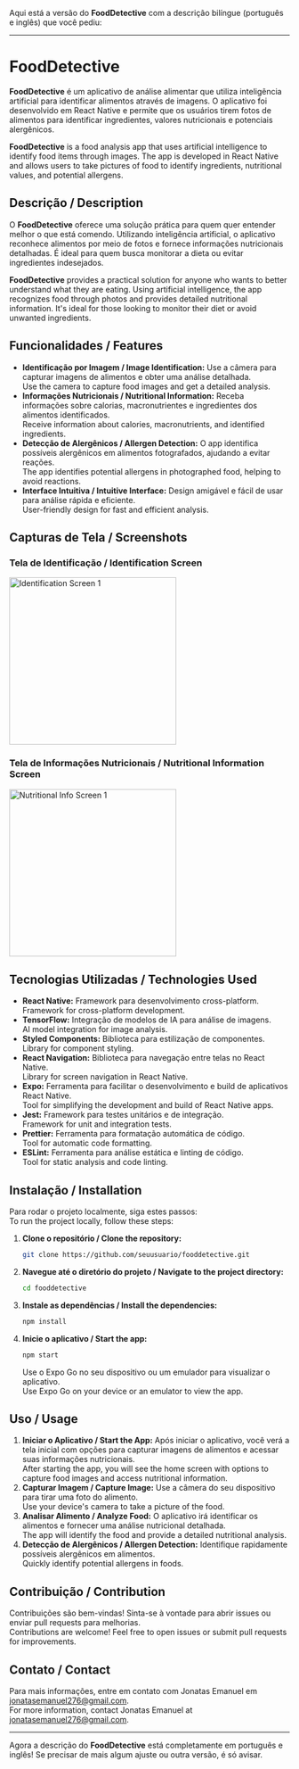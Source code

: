 Aqui está a versão do **FoodDetective** com a descrição bilíngue (português e inglês) que você pediu:

---

# FoodDetective

**FoodDetective** é um aplicativo de análise alimentar que utiliza inteligência artificial para identificar alimentos através de imagens. O aplicativo foi desenvolvido em React Native e permite que os usuários tirem fotos de alimentos para identificar ingredientes, valores nutricionais e potenciais alergênicos.

**FoodDetective** is a food analysis app that uses artificial intelligence to identify food items through images. The app is developed in React Native and allows users to take pictures of food to identify ingredients, nutritional values, and potential allergens.

## Descrição / Description

O **FoodDetective** oferece uma solução prática para quem quer entender melhor o que está comendo. Utilizando inteligência artificial, o aplicativo reconhece alimentos por meio de fotos e fornece informações nutricionais detalhadas. É ideal para quem busca monitorar a dieta ou evitar ingredientes indesejados.

**FoodDetective** provides a practical solution for anyone who wants to better understand what they are eating. Using artificial intelligence, the app recognizes food through photos and provides detailed nutritional information. It's ideal for those looking to monitor their diet or avoid unwanted ingredients.

## Funcionalidades / Features

- **Identificação por Imagem / Image Identification:** Use a câmera para capturar imagens de alimentos e obter uma análise detalhada.  
  Use the camera to capture food images and get a detailed analysis.
- **Informações Nutricionais / Nutritional Information:** Receba informações sobre calorias, macronutrientes e ingredientes dos alimentos identificados.  
  Receive information about calories, macronutrients, and identified ingredients.
- **Detecção de Alergênicos / Allergen Detection:** O app identifica possíveis alergênicos em alimentos fotografados, ajudando a evitar reações.  
  The app identifies potential allergens in photographed food, helping to avoid reactions.
- **Interface Intuitiva / Intuitive Interface:** Design amigável e fácil de usar para análise rápida e eficiente.  
  User-friendly design for fast and efficient analysis.

## Capturas de Tela / Screenshots

### Tela de Identificação / Identification Screen

<div style="display: flex; flex-direction: row;">
  <img src="https://github.com/Jonemanuel/FoodDetective/blob/main/assets/readme/foto1.jpeg" alt="Identification Screen 1" width="300"/>
  
</div>

### Tela de Informações Nutricionais / Nutritional Information Screen

<div style="display: flex; flex-direction: row;">
  <img src="https://github.com/Jonemanuel/FoodDetective/blob/main/assets/readme/tela2.jpeg" alt="Nutritional Info Screen 1" width="300"/>
  
</div>

## Tecnologias Utilizadas / Technologies Used

- **React Native:** Framework para desenvolvimento cross-platform.  
  Framework for cross-platform development.
- **TensorFlow:** Integração de modelos de IA para análise de imagens.  
  AI model integration for image analysis.
- **Styled Components:** Biblioteca para estilização de componentes.  
  Library for component styling.
- **React Navigation:** Biblioteca para navegação entre telas no React Native.  
  Library for screen navigation in React Native.
- **Expo:** Ferramenta para facilitar o desenvolvimento e build de aplicativos React Native.  
  Tool for simplifying the development and build of React Native apps.
- **Jest:** Framework para testes unitários e de integração.  
  Framework for unit and integration tests.
- **Prettier:** Ferramenta para formatação automática de código.  
  Tool for automatic code formatting.
- **ESLint:** Ferramenta para análise estática e linting de código.  
  Tool for static analysis and code linting.

## Instalação / Installation

Para rodar o projeto localmente, siga estes passos:  
To run the project locally, follow these steps:

1. **Clone o repositório / Clone the repository:**
    ```bash
    git clone https://github.com/seuusuario/fooddetective.git
    ```
2. **Navegue até o diretório do projeto / Navigate to the project directory:**
    ```bash
    cd fooddetective
    ```
3. **Instale as dependências / Install the dependencies:**
    ```bash
    npm install
    ```
4. **Inicie o aplicativo / Start the app:**
    ```bash
    npm start
    ```
   Use o Expo Go no seu dispositivo ou um emulador para visualizar o aplicativo.  
   Use Expo Go on your device or an emulator to view the app.

## Uso / Usage

1. **Iniciar o Aplicativo / Start the App:** Após iniciar o aplicativo, você verá a tela inicial com opções para capturar imagens de alimentos e acessar suas informações nutricionais.  
   After starting the app, you will see the home screen with options to capture food images and access nutritional information.
2. **Capturar Imagem / Capture Image:** Use a câmera do seu dispositivo para tirar uma foto do alimento.  
   Use your device's camera to take a picture of the food.
3. **Analisar Alimento / Analyze Food:** O aplicativo irá identificar os alimentos e fornecer uma análise nutricional detalhada.  
   The app will identify the food and provide a detailed nutritional analysis.
4. **Detecção de Alergênicos / Allergen Detection:** Identifique rapidamente possíveis alergênicos em alimentos.  
   Quickly identify potential allergens in foods.

## Contribuição / Contribution

Contribuições são bem-vindas! Sinta-se à vontade para abrir issues ou enviar pull requests para melhorias.  
Contributions are welcome! Feel free to open issues or submit pull requests for improvements.

## Contato / Contact

Para mais informações, entre em contato com Jonatas Emanuel em [jonatasemanuel276@gmail.com](mailto:jonatasemanuel276@gmail.com).  
For more information, contact Jonatas Emanuel at [jonatasemanuel276@gmail.com](mailto:jonatasemanuel276@gmail.com).

---

Agora a descrição do **FoodDetective** está completamente em português e inglês! Se precisar de mais algum ajuste ou outra versão, é só avisar.
